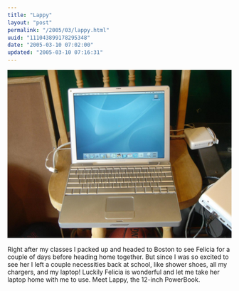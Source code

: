 ```yaml
---
title: "Lappy"
layout: "post"
permalink: "/2005/03/lappy.html"
uuid: "111043899178295348"
date: "2005-03-10 07:02:00"
updated: "2005-03-10 07:16:31"
---
```


![Lappy](/images/flickr/460637785_d9917180c6_b.jpg "Lappy")

Right after my classes I packed up and headed to Boston to see Felicia for a couple of days before heading home together.  But since I was so excited to see her I left a couple necessities back at school, like shower shoes, all my chargers, and my laptop!  Luckily Felicia is wonderful and let me take her laptop home with me to use. Meet Lappy, the 12-inch PowerBook.
